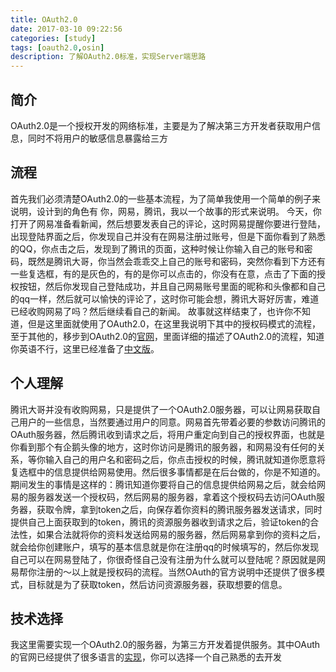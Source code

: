 ```yaml
---
title: OAuth2.0
date: 2017-03-10 09:22:56
categories: [study]
tags: [oauth2.0,osin]
description: 了解OAuth2.0标准，实现Server端思路
---
```

## 简介
OAuth2.0是一个授权开发的网络标准，主要是为了解决第三方开发者获取用户信息，同时不将用户的敏感信息暴露给三方
## 流程
首先我们必须清楚OAuth2.0的一些基本流程，为了简单我使用一个简单的例子来说明，设计到的角色有 你，网易，腾讯，我以一个故事的形式来说明。
今天，你打开了网易准备看新闻，然后想要发表自己的评论，这时网易提醒你要进行登陆，出现登陆界面之后，你发现自己并没有在网易注册过账号，但是下面你看到了熟悉的QQ，你点击之后，发现到了腾讯的页面，这种时候让你输入自己的账号和密码，既然是腾讯大哥，你当然会乖乖交上自己的账号和密码，突然你看到下方还有一些复选框，有的是灰色的，有的是你可以点击的，你没有在意，点击了下面的授权按钮，然后你发现自己登陆成功，并且自己网易账号里面的昵称和头像都和自己的qq一样，然后就可以愉快的评论了，这时你可能会想，腾讯大哥好厉害，难道已经收购网易了吗？然后继续看自己的新闻。
故事就这样结束了，也许你不知道，但是这里面就使用了OAuth2.0，在这里我说明下其中的授权码模式的流程，至于其他的，移步到OAuth2.0的[官网](https://tools.ietf.org/html/rfc6749)，里面详细的描述了OAuth2.0的流程，知道你英语不行，这里已经准备了[中文版](https://github.com/jeansfish/RFC6749.zh-cn)。
## 个人理解
腾讯大哥并没有收购网易，只是提供了一个OAuth2.0服务器，可以让网易获取自己用户的一些信息，当然要通过用户的同意。网易首先带着必要的参数访问腾讯的OAuth服务器，然后腾讯收到请求之后，将用户重定向到自己的授权界面，也就是你看到那个有企鹅头像的地方，这时你访问是腾讯的服务器，和网易没有任何的关系，等你输入自己的用户名和密码之后，你点击授权的时候，腾讯就知道你愿意将复选框中的信息提供给网易使用。然后很多事情都是在后台做的，你是不知道的。期间发生的事情是这样的：腾讯知道你要将自己的信息提供给网易之后，就会给网易的服务器发送一个授权码，然后网易的服务器，拿着这个授权码去访问OAuth服务器，获取令牌，拿到token之后，向保存着你资料的腾讯服务器发送请求，同时提供自己上面获取到的token，腾讯的资源服务器收到请求之后，验证token的合法性，如果合法就将你的资料发送给网易的服务器，然后网易拿到你的资料之后，就会给你创建账户，填写的基本信息就是你在注册qq的时候填写的，然后你发现自己可以在网易登陆了，你很奇怪自己没有注册为什么就可以登陆呢？原因就是网易帮你注册的～以上就是授权码的流程。当然OAuth的官方说明中还提供了很多模式，目标就是为了获取token，然后访问资源服务器，获取想要的信息。
## 技术选择
我这里需要实现一个OAuth2.0的服务器，为第三方开发着提供服务。其中OAuth的官网已经提供了很多语言的[实现](https://oauth.net/code/)，你可以选择一个自己熟悉的去开发
